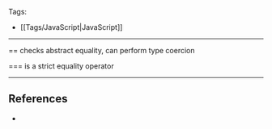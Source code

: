 Tags:
- [[Tags/JavaScript|JavaScript]]
---
== checks abstract equality, can perform type coercion

=== is a strict equality operator

---
## References
- 